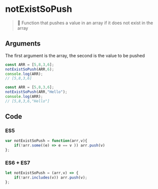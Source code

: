 # notExistSoPush
> :repeat_one: Function that pushes a value in an array if it does not exist in the array
## Arguments
The first argument is the array, the second is the value to be pushed
```javascript
const ARR = [5,8,3,6];
notExistSoPush(ARR,6);
console.log(ARR);
// [5,8,3,6]
```
```javascript
const ARR = [5,8,3,6];
notExistSoPush(ARR,"Hello");
console.log(ARR);
// [5,8,3,6,"Hello"]
```
## Code
### ES5
```javascript
var notExistSoPush = function(arr,v){
	if(!arr.some((e) => e == v )) arr.push(v)
};
```
### ES6 + ES7
```javascript
let notExistSoPush = (arr,v) => {
	if(!arr.includes(v)) arr.push(v);
};
 ```
